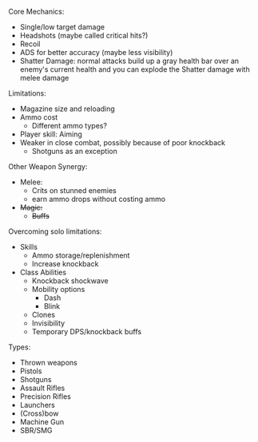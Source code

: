 Core Mechanics:
- Single/low target damage
- Headshots (maybe called critical hits?)
- Recoil
- ADS for better accuracy (maybe less visibility)
- Shatter Damage: normal attacks build up a gray health bar over an enemy's current health and you can explode the Shatter damage with melee damage

Limitations:
- Magazine size and reloading
- Ammo cost
	- Different ammo types?
- Player skill: Aiming
- Weaker in close combat, possibly because of poor knockback
	- Shotguns as an exception

Other Weapon Synergy:
- Melee: 
	- Crits on stunned enemies
	- earn ammo drops without costing ammo
- ~~Magic:~~
	- ~~Buffs~~

Overcoming solo limitations:
- Skills
	- Ammo storage/replenishment
	- Increase knockback
- Class Abilities
	- Knockback shockwave
	- Mobility options
		- Dash
		- Blink
	- Clones
	- Invisibility
	- Temporary DPS/knockback buffs

Types:
- Thrown weapons
- Pistols
- Shotguns
- Assault Rifles
- Precision Rifles
- Launchers
- (Cross)bow
- Machine Gun
- SBR/SMG